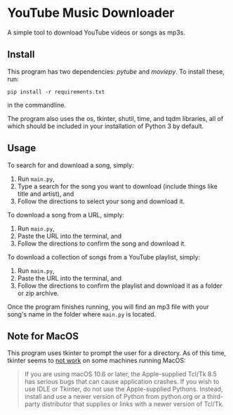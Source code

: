 # YouTube Music Downloader

A simple tool to download YouTube videos or songs as mp3s.

## Install

This program has two dependencies: *pytube* and *moviepy*. To install these, run:

```shell
pip install -r requirements.txt
```

in the commandline.

The program also uses the os, tkinter, shutil, time, and tqdm libraries, all of which should be included in your installation of Python 3 by default.

## Usage

To search for and download a song, simply:

1) Run `main.py`,
2) Type a search for the song you want to download (include things like title and artist), and
3) Follow the directions to select your song and download it.

To download a song from a URL, simply:

1) Run `main.py`,
2) Paste the URL into the terminal, and
3) Follow the directions to confirm the song and download it.

To download a collection of songs from a YouTube playlist, simply:

1) Run `main.py`,
2) Paste the URL into the terminal, and
3) Follow the directions to confirm the playlist and download it as a folder or zip archive.

Once the program finishes running, you will find an mp3 file with your song's name in the folder where `main.py` is located.

## Note for MacOS

This program uses tkinter to prompt the user for a directory. As of this time, tkinter seems to [not work](https://www.python.org/download/mac/tcltk/) on some machines running MacOS:
> If you are using macOS 10.6 or later, the Apple-supplied Tcl/Tk 8.5 has serious bugs that can cause application crashes. If you wish to use IDLE or Tkinter, do not use the Apple-supplied Pythons. Instead, install and use a newer version of Python from python.org or a third-party distributor that supplies or links with a newer version of Tcl/Tk.
